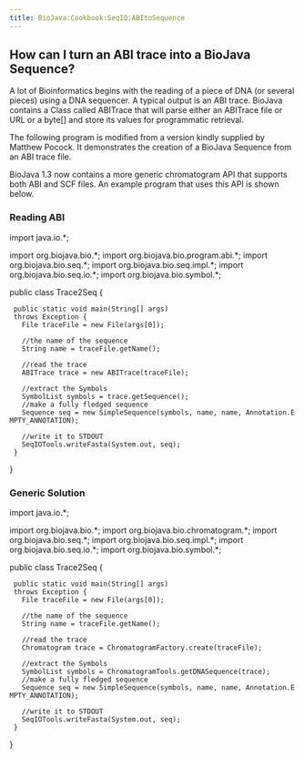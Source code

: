 ```yaml
---
title: BioJava:Cookbook:SeqIO:ABItoSequence
---
```


How can I turn an ABI trace into a BioJava Sequence?
----------------------------------------------------

A lot of Bioinformatics begins with the reading of a piece of DNA (or
several pieces) using a DNA sequencer. A typical output is an ABI trace.
BioJava contains a Class called ABITrace that will parse either an
ABITrace file or URL or a byte[] and store its values for programmatic
retrieval.

The following program is modified from a version kindly supplied by
Matthew Pocock. It demonstrates the creation of a BioJava Sequence from
an ABI trace file.

BioJava 1.3 now contains a more generic chromatogram API that supports
both ABI and SCF files. An example program that uses this API is shown
below.

### Reading ABI

<java> import java.io.\*;

import org.biojava.bio.\*; import org.biojava.bio.program.abi.\*; import
org.biojava.bio.seq.\*; import org.biojava.bio.seq.impl.\*; import
org.biojava.bio.seq.io.\*; import org.biojava.bio.symbol.\*;

public class Trace2Seq {

` public static void main(String[] args)`  
` throws Exception {`  
`   File traceFile = new File(args[0]);`

`   //the name of the sequence`  
`   String name = traceFile.getName();`

`   //read the trace`  
`   ABITrace trace = new ABITrace(traceFile);`

`   //extract the Symbols`  
`   SymbolList symbols = trace.getSequence();`  
`   //make a fully fledged sequence`  
`   Sequence seq = new SimpleSequence(symbols, name, name, Annotation.EMPTY_ANNOTATION);`

`   //write it to STDOUT`  
`   SeqIOTools.writeFasta(System.out, seq);`  
` }`

} </java>

### Generic Solution

<java> import java.io.\*;

import org.biojava.bio.\*; import org.biojava.bio.chromatogram.\*;
import org.biojava.bio.seq.\*; import org.biojava.bio.seq.impl.\*;
import org.biojava.bio.seq.io.\*; import org.biojava.bio.symbol.\*;

public class Trace2Seq {

` public static void main(String[] args)`  
` throws Exception {`  
`   File traceFile = new File(args[0]);`

`   //the name of the sequence`  
`   String name = traceFile.getName();`

`   //read the trace`  
`   Chromatogram trace = ChromatogramFactory.create(traceFile);`

`   //extract the Symbols`  
`   SymbolList symbols = ChromatogramTools.getDNASequence(trace);`  
`   //make a fully fledged sequence`  
`   Sequence seq = new SimpleSequence(symbols, name, name, Annotation.EMPTY_ANNOTATION);`

`   //write it to STDOUT`  
`   SeqIOTools.writeFasta(System.out, seq);`  
` }`

} </java>
